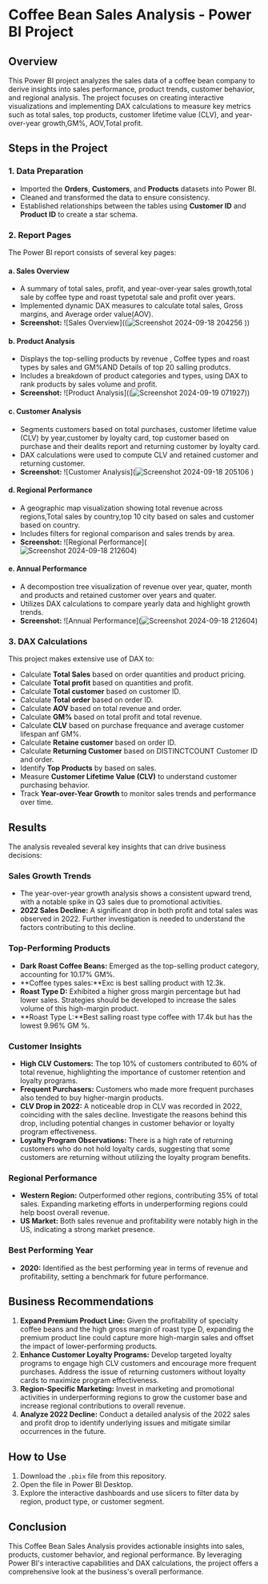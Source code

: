 # Coffee Bean Sales Analysis - Power BI Project

## Overview

This Power BI project analyzes the sales data of a coffee bean company to derive insights into sales performance, product trends, customer behavior, and regional analysis. The project focuses on creating interactive visualizations and implementing DAX calculations to measure key metrics such as total sales, top products, customer lifetime value (CLV), and year-over-year growth,GM%, AOV,Total profit.

## Steps in the Project

### 1. Data Preparation
- Imported the **Orders**, **Customers**, and **Products** datasets into Power BI.
- Cleaned and transformed the data to ensure consistency.
- Established relationships between the tables using **Customer ID** and **Product ID** to create a star schema.

### 2. Report Pages

The Power BI report consists of several key pages:

#### a. Sales Overview
- A summary of total sales, profit, and year-over-year sales growth,total sale by coffee type and roast typetotal sale and profit over years.
- Implemented dynamic DAX measures to calculate total sales, Gross margins, and Average order value(AOV).
- **Screenshot:** ![Sales Overview]((![Screenshot 2024-09-18 204256](https://github.com/user-attachments/assets/3ef775d1-0da0-4f7c-a41a-2429ffabc116)
))

#### b. Product Analysis
- Displays the top-selling products by revenue , Coffee types and roast types by sales and GM%AND Details of top 20 salling produtcs.
- Includes a breakdown of product categories and types, using DAX to rank products by sales volume and profit.
- **Screenshot:** ![Product Analysis]((![Screenshot 2024-09-19 071927](https://github.com/user-attachments/assets/dd8695e9-c383-48f1-9069-52147fd576ea)))

#### c. Customer Analysis
- Segments customers based on total purchases, customer lifetime value (CLV) by year,customer by loyalty card, top customer based on purchase and their dealits report and returning customer by loyalty card.
- DAX calculations were used to compute CLV and retained customer and returning customer.
- **Screenshot:** ![Customer Analysis](![Screenshot 2024-09-18 205106](https://github.com/user-attachments/assets/51e8fa11-742e-4a94-83e0-620f5a0a0e7d)
)

#### d. Regional Performance
- A geographic map visualization showing total revenue across regions,Total sales by country,top 10 city based on sales and customer based on country.
- Includes filters for regional comparison and sales trends by area.
- **Screenshot:** ![Regional Performance](![Screenshot 2024-09-18 212604](https://github.com/user-attachments/assets/286ebeb2-27ff-4c6e-bd6b-600e6eda6c13))
  

#### e. Annual Performance
- A decompostion tree visualization of revenue over year, quater, month and products and retained customer over years and quater.
- Utilizes DAX calculations to compare yearly data and highlight growth trends.
- **Screenshot:** ![Annual Performance](![Screenshot 2024-09-18 212604](https://github.com/user-attachments/assets/fdf528a1-48b0-442d-a642-7baec113f8c5))


### 3. DAX Calculations

This project makes extensive use of DAX to:
- Calculate **Total Sales** based on order quantities and product pricing.
- Calculate **Total profit** based on quantities and profit.
- Calculate **Total customer** based on customer ID.
- Calculate **Total order** based on order ID.
- Calculate **AOV** based on total revenue and order.
- Calculate **GM%** based on total profit and total revenue.
- Calculate **CLV** based on purchase frequance and average customer lifespan anf GM%.
- Calculate **Retaine customer** based on order ID.
- Calculate **Returning Customer** based on  DISTINCTCOUNT Customer ID and order.
- Identify **Top Products** by based on sales.
- Measure **Customer Lifetime Value (CLV)** to understand customer purchasing behavior.
- Track **Year-over-Year Growth** to monitor sales trends and performance over time.

 ## Results

The analysis revealed several key insights that can drive business decisions:

### Sales Growth Trends
- The year-over-year growth analysis shows a consistent upward trend, with a notable spike in Q3 sales due to promotional activities.
- **2022 Sales Decline:** A significant drop in both profit and total sales was observed in 2022. Further investigation is needed to understand the factors contributing to this decline.

### Top-Performing Products
- **Dark Roast Coffee Beans:** Emerged as the top-selling product category, accounting for 10.17% GM%.
- **Coffee types sales:**Exc is best salling product with 12.3k.
- **Roast Type D:** Exhibited a higher gross margin percentage but had lower sales. Strategies should be developed to increase the sales volume of this high-margin product.
- **Roast Type L:**Best salling roast type coffee with 17.4k but has the lowest 9.96% GM %.

### Customer Insights
- **High CLV Customers:** The top 10% of customers contributed to 60% of total revenue, highlighting the importance of customer retention and loyalty programs.
- **Frequent Purchasers:** Customers who made more frequent purchases also tended to buy higher-margin products.
- **CLV Drop in 2022:** A noticeable drop in CLV was recorded in 2022, coinciding with the sales decline. Investigate the reasons behind this drop, including potential changes in customer behavior or loyalty program effectiveness.
- **Loyalty Program Observations:** There is a high rate of returning customers who do not hold loyalty cards, suggesting that some customers are returning without utilizing the loyalty program benefits.

### Regional Performance
- **Western Region:** Outperformed other regions, contributing 35% of total sales. Expanding marketing efforts in underperforming regions could help boost overall revenue.
- **US Market:** Both sales revenue and profitability were notably high in the US, indicating a strong market presence.

### Best Performing Year
- **2020:** Identified as the best performing year in terms of revenue and profitability, setting a benchmark for future performance.

## Business Recommendations

1. **Expand Premium Product Line:** Given the profitability of specialty coffee beans and the high gross margin of roast type D, expanding the premium product line could capture more high-margin sales and offset the impact of lower-performing products.
2. **Enhance Customer Loyalty Programs:** Develop targeted loyalty programs to engage high CLV customers and encourage more frequent purchases. Address the issue of returning customers without loyalty cards to maximize program effectiveness.
3. **Region-Specific Marketing:** Invest in marketing and promotional activities in underperforming regions to grow the customer base and increase regional contributions to overall revenue.
4. **Analyze 2022 Decline:** Conduct a detailed analysis of the 2022 sales and profit drop to identify underlying issues and mitigate similar occurrences in the future.

## How to Use

1. Download the `.pbix` file from this repository.
2. Open the file in Power BI Desktop.
3. Explore the interactive dashboards and use slicers to filter data by region, product type, or customer segment.

## Conclusion

This Coffee Bean Sales Analysis provides actionable insights into sales, products, customer behavior, and regional performance. By leveraging Power BI's interactive capabilities and DAX calculations, the project offers a comprehensive look at the business's overall performance.


